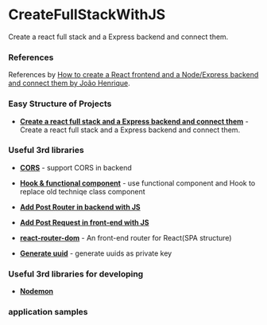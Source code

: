 # CreateFullStackWithJS
Create a react full stack and a Express backend and connect them. 

### References 
 References by [How to create a React frontend and a Node/Express backend and connect them by João Henrique](https://medium.com/free-code-camp/create-a-react-frontend-a-node-express-backend-and-connect-them-together-c5798926047c).

### Easy Structure of Projects

* **[Create a react full stack and a Express backend and connect them](https://github.com/u0652804/CreateFullStackWithJS/tree/main/src)** - Create a react full stack and a Express backend and connect them. 

### Useful 3rd libraries

* **[CORS](https://github.com/u0652804/CreateFullStackWithJS/tree/main/note_3rd/CORS)** - support CORS in backend

* **[Hook & functional component](https://github.com/u0652804/CreateFullStackWithJS/tree/main/note_3rd/Hook%20%26%20functional%20component)** - use functional component and Hook to replace old techniqe class component

* **[Add Post Router in backend with JS](https://github.com/u0652804/CreateFullStackWithJS/tree/main/note_3rd/Add%20Post%20Router%20in%20backend%20with%20JS)**

* **[Add Post Request in front-end with JS](https://github.com/u0652804/CreateFullStackWithJS/tree/main/note_3rd/Add%20Post%20Request%20in%20front-end%20with%20JS)** 

* **[react-router-dom](https://github.com/u0652804/CreateFullStackWithJS/tree/main/note_3rd/react-router-dom)** - An front-end router for React(SPA structure)

* **[Generate uuid](https://github.com/u0652804/CreateFullStackWithJS/tree/main/note_3rd/Generate%20uuid)** - generate uuids as private key

### Useful 3rd libraries for developing

* **[Nodemon](https://github.com/u0652804/CreateFullStackWithJS/tree/main/note_3rd_tool/Nodemon)** 

### application samples 
